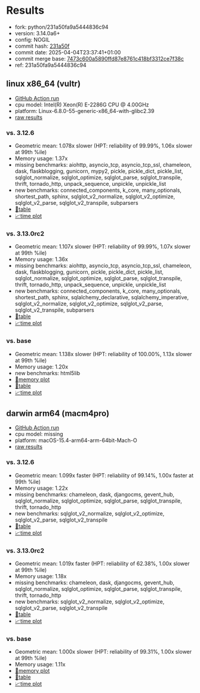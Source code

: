# Results

- fork: python/231a50fa9a5444836c94
- version: 3.14.0a6+
- config: NOGIL
- commit hash: [231a50f](https://github.com/python/cpython/commit/231a50f)
- commit date: 2025-04-04T23:37:41+01:00
- commit merge base: [7473c600a5890ffd87e8761c418bf3312ce7f38c](https://github.com/python/cpython/commit/7473c600a5890ffd87e8761c418bf3312ce7f38c)
- ref: 231a50fa9a5444836c94

## linux x86_64 (vultr)

- [GitHub Action run](https://github.com/facebookexperimental/free-threading-benchmarking/actions/runs/14276400765)
- cpu model: Intel(R) Xeon(R) E-2286G CPU @ 4.00GHz
- platform: Linux-6.8.0-55-generic-x86_64-with-glibc2.39
- [raw results](bm-20250404-vultr-x86_64-python-231a50fa9a5444836c94-3.14.0a6%2B-231a50f.json)

### vs. 3.12.6

- Geometric mean: 1.078x slower (HPT: reliability of 99.99%, 1.06x slower at 99th %ile)
- Memory usage: 1.37x
- missing benchmarks: aiohttp, asyncio_tcp, asyncio_tcp_ssl, chameleon, dask, flaskblogging, gunicorn, mypy2, pickle, pickle_dict, pickle_list, sqlglot_normalize, sqlglot_optimize, sqlglot_parse, sqlglot_transpile, thrift, tornado_http, unpack_sequence, unpickle, unpickle_list
- new benchmarks: connected_components, k_core, many_optionals, shortest_path, sphinx, sqlglot_v2_normalize, sqlglot_v2_optimize, sqlglot_v2_parse, sqlglot_v2_transpile, subparsers
- [📄table](bm-20250404-vultr-x86_64-python-231a50fa9a5444836c94-3.14.0a6%2B-231a50f-vs-3.12.6.md)
- [📈time plot](bm-20250404-vultr-x86_64-python-231a50fa9a5444836c94-3.14.0a6%2B-231a50f-vs-3.12.6.svg)

### vs. 3.13.0rc2

- Geometric mean: 1.107x slower (HPT: reliability of 99.99%, 1.07x slower at 99th %ile)
- Memory usage: 1.36x
- missing benchmarks: aiohttp, asyncio_tcp, asyncio_tcp_ssl, chameleon, dask, flaskblogging, gunicorn, pickle, pickle_dict, pickle_list, sqlglot_normalize, sqlglot_optimize, sqlglot_parse, sqlglot_transpile, thrift, tornado_http, unpack_sequence, unpickle, unpickle_list
- new benchmarks: connected_components, k_core, many_optionals, shortest_path, sphinx, sqlalchemy_declarative, sqlalchemy_imperative, sqlglot_v2_normalize, sqlglot_v2_optimize, sqlglot_v2_parse, sqlglot_v2_transpile, subparsers
- [📄table](bm-20250404-vultr-x86_64-python-231a50fa9a5444836c94-3.14.0a6%2B-231a50f-vs-3.13.0rc2.md)
- [📈time plot](bm-20250404-vultr-x86_64-python-231a50fa9a5444836c94-3.14.0a6%2B-231a50f-vs-3.13.0rc2.svg)

### vs. base

- Geometric mean: 1.138x slower (HPT: reliability of 100.00%, 1.13x slower at 99th %ile)
- Memory usage: 1.20x
- new benchmarks: html5lib
- [🧠memory plot](bm-20250404-vultr-x86_64-python-231a50fa9a5444836c94-3.14.0a6%2B-231a50f-vs-base-mem.svg)
- [📄table](bm-20250404-vultr-x86_64-python-231a50fa9a5444836c94-3.14.0a6%2B-231a50f-vs-base.md)
- [📈time plot](bm-20250404-vultr-x86_64-python-231a50fa9a5444836c94-3.14.0a6%2B-231a50f-vs-base.svg)

## darwin arm64 (macm4pro)

- [GitHub Action run](https://github.com/facebookexperimental/free-threading-benchmarking/actions/runs/14276400765)
- cpu model: missing
- platform: macOS-15.4-arm64-arm-64bit-Mach-O
- [raw results](bm-20250404-macm4pro-arm64-python-231a50fa9a5444836c94-3.14.0a6%2B-231a50f.json)

### vs. 3.12.6

- Geometric mean: 1.099x faster (HPT: reliability of 99.14%, 1.00x faster at 99th %ile)
- Memory usage: 1.22x
- missing benchmarks: chameleon, dask, djangocms, gevent_hub, sqlglot_normalize, sqlglot_optimize, sqlglot_parse, sqlglot_transpile, thrift, tornado_http
- new benchmarks: sqlglot_v2_normalize, sqlglot_v2_optimize, sqlglot_v2_parse, sqlglot_v2_transpile
- [📄table](bm-20250404-macm4pro-arm64-python-231a50fa9a5444836c94-3.14.0a6%2B-231a50f-vs-3.12.6.md)
- [📈time plot](bm-20250404-macm4pro-arm64-python-231a50fa9a5444836c94-3.14.0a6%2B-231a50f-vs-3.12.6.svg)

### vs. 3.13.0rc2

- Geometric mean: 1.019x faster (HPT: reliability of 62.38%, 1.00x slower at 99th %ile)
- Memory usage: 1.18x
- missing benchmarks: chameleon, dask, djangocms, gevent_hub, sqlglot_normalize, sqlglot_optimize, sqlglot_parse, sqlglot_transpile, thrift, tornado_http
- new benchmarks: sqlglot_v2_normalize, sqlglot_v2_optimize, sqlglot_v2_parse, sqlglot_v2_transpile
- [📄table](bm-20250404-macm4pro-arm64-python-231a50fa9a5444836c94-3.14.0a6%2B-231a50f-vs-3.13.0rc2.md)
- [📈time plot](bm-20250404-macm4pro-arm64-python-231a50fa9a5444836c94-3.14.0a6%2B-231a50f-vs-3.13.0rc2.svg)

### vs. base

- Geometric mean: 1.000x slower (HPT: reliability of 99.31%, 1.00x slower at 99th %ile)
- Memory usage: 1.11x
- [🧠memory plot](bm-20250404-macm4pro-arm64-python-231a50fa9a5444836c94-3.14.0a6%2B-231a50f-vs-base-mem.svg)
- [📄table](bm-20250404-macm4pro-arm64-python-231a50fa9a5444836c94-3.14.0a6%2B-231a50f-vs-base.md)
- [📈time plot](bm-20250404-macm4pro-arm64-python-231a50fa9a5444836c94-3.14.0a6%2B-231a50f-vs-base.svg)

